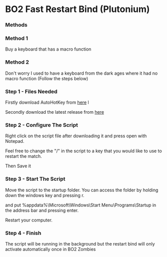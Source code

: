 <h1>BO2 Fast Restart Bind (Plutonium)</h1>
<h3>Methods</h3>
<h3>Method 1</h3>
<p>Buy a keyboard that has a macro function</p>
<h3>Method 2</h3>
<p>Don't worry I used to have a keyboard from the dark ages where it had no macro function (Follow the steps below)</p>
<h3>Step 1 - Files Needed</h3>
<p>Firstly download AutoHotKey from <a href="https://www.autohotkey.com/download/1.1/AutoHotkey_1.1.30.01_setup.exe">here</a> l</P> 
<p>Secondly download the latest release from <a href="https://github.com/yodatron5000/BO2-Fast-Restart-Bind/releases/tag/1.0">here</a></P>
<h3>Step 2 - Configure The Script</h3>
<p>Right click on the script file after downloading it and press open with Notepad.</p>
<!-- <img src="https://drive.google.com/uc?export=view&id=11JztsuoBa8SGkoS11v1wOProd_oV7IYH" alt="1" width="1000" height="500"> -->
<p>Feel free to change the "/" in the script to a key that you would like to use to restart the match.</p>
<p>Then Save it</P>
<!-- <img src="https://drive.google.com/uc?export=view&id=1ckeg1JLTjJvuwAAry0vozzi7jFFUiTdZ" alt="2" width="1000" height="500"> -->
<h3>Step 3 - Start The Script</h3>
<p>Move the script to the startup folder. You can access the folder by holding down the windows key and pressing r.</p>
<p>and put %appdata%\Microsoft\Windows\Start Menu\Programs\Startup in the address bar and pressing enter.</p>
<!-- Script img goes here -->
<p>Restart your computer.</P>
<h3>Step 4 - Finish</h3>
<p>The script will be running in the background but the restart bind will only activate automatically once in BO2 Zombies</p>
